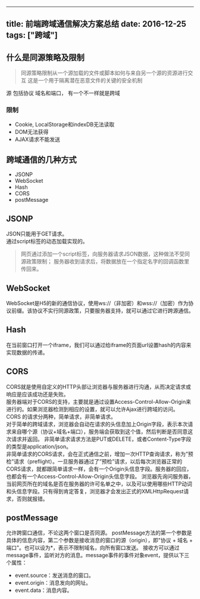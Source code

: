 
---
title: 前端跨域通信解决方案总结
date: 2016-12-25
tags: ["跨域"]
---

## 什么是同源策略及限制
> 同源策略限制从一个源加载的文件或脚本如何与来自另一个源的资源进行交互
这是一个用于隔离潜在恶意文件的关键的安全机制   
   
源 包括协议 域名和端口， 有一个不一样就是跨域    

   
### 限制
- Cookie, LocalStorage和indexDB无法读取
- DOM无法获得
- AJAX请求不能发送
 

## 跨域通信的几种方式
- JSONP
- WebSocket
- Hash
- CORS
- postMessage  
 
## JSONP
JSON只能用于GET请求。    
通过script标签的动态加载实现的。    
> 网页通过添加一个script标签，向服务器请求JSON数据，这种做法不受同源政策限制；
服务器收到请求后，将数据放在一个指定名字的回调函数里传回来。

## WebSocket
WebSocket是H5的新的通信协议，使用ws://（非加密）和wss://（加密）作为协议前缀。该协议不实行同源政策，只要服务器支持，就可以通过它进行跨源通信。

## Hash
在当前窗口打开一个iframe，我们可以通过给iframe的页面url设置hash的内容来实现数据的传递。    
    
## CORS
CORS就是使用自定义的HTTP头部让浏览器与服务器进行沟通，从而决定请求或响应是应该成功还是失败。    
服务器端对于CORS的支持，主要就是通过设置Access-Control-Allow-Origin来进行的。如果浏览器检测到相应的设置，就可以允许Ajax进行跨域的访问。
CORS 的请求分两种，简单请求，非简单请求。    
对于简单的跨域请求，浏览器会自动在请求的头信息加上Origin字段，表示本次请求来自哪个源（协议+域名+端口），服务端会获取到这个值，然后判断是否同意这次请求并返回。
非简单请求请求方法是PUT或DELETE，或者Content-Type字段的类型是application/json。   
非简单请求的CORS请求，会在正式通信之前，增加一次HTTP查询请求，称为”预检”请求（preflight）。一旦服务器通过了”预检”请求，以后每次浏览器正常的CORS请求，就都跟简单请求一样，会有一个Origin头信息字段。服务器的回应，也都会有一个Access-Control-Allow-Origin头信息字段。
浏览器先询问服务器，当前网页所在的域名是否在服务器的许可名单之中，以及可以使用哪些HTTP动词和头信息字段。只有得到肯定答复，浏览器才会发出正式的XMLHttpRequest请求，否则就报错。

    
## postMessage
允许跨窗口通信，不论这两个窗口是否同源。
postMessage方法的第一个参数是具体的信息内容，第二个参数是接收消息的窗口的源（origin），即"协议 + 域名 + 端口"。也可以设为*，表示不限制域名，向所有窗口发送。
接收方可以通过message事件，监听对方的消息。message事件的事件对象event，提供以下三个属性：   
- event.source：发送消息的窗口。
- event.origin：消息发向的网址。
- event.data：消息内容。
   
